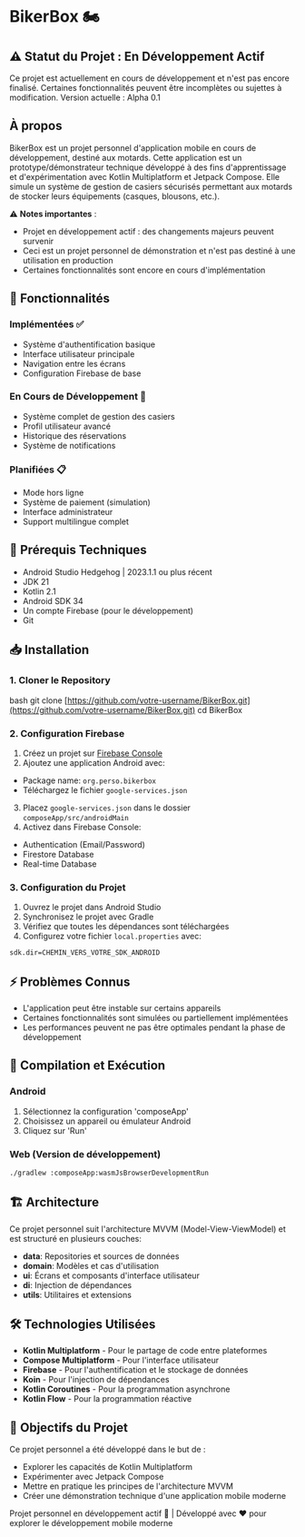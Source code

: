 # BikerBox 🏍

## ⚠️ Statut du Projet : En Développement Actif
Ce projet est actuellement en cours de développement et n'est pas encore finalisé. Certaines fonctionnalités peuvent être incomplètes ou sujettes à modification. Version actuelle : Alpha 0.1

## À propos
BikerBox est un projet personnel d'application mobile en cours de développement, destiné aux motards. Cette application est un prototype/démonstrateur technique développé à des fins d'apprentissage et d'expérimentation avec Kotlin Multiplatform et Jetpack Compose. Elle simule un système de gestion de casiers sécurisés permettant aux motards de stocker leurs équipements (casques, blousons, etc.).

⚠️ **Notes importantes** :
- Projet en développement actif : des changements majeurs peuvent survenir
- Ceci est un projet personnel de démonstration et n'est pas destiné à une utilisation en production
- Certaines fonctionnalités sont encore en cours d'implémentation

## 🌟 Fonctionnalités

### Implémentées ✅
- Système d'authentification basique
- Interface utilisateur principale
- Navigation entre les écrans
- Configuration Firebase de base

### En Cours de Développement 🚧
- Système complet de gestion des casiers
- Profil utilisateur avancé
- Historique des réservations
- Système de notifications

### Planifiées 📋
- Mode hors ligne
- Système de paiement (simulation)
- Interface administrateur
- Support multilingue complet

## 🔧 Prérequis Techniques

- Android Studio Hedgehog | 2023.1.1 ou plus récent
- JDK 21
- Kotlin 2.1
- Android SDK 34
- Un compte Firebase (pour le développement)
- Git

## 📥 Installation

### 1. Cloner le Repository

bash git clone [https://github.com/votre-username/BikerBox.git](https://github.com/votre-username/BikerBox.git) cd BikerBox

### 2. Configuration Firebase

1. Créez un projet sur [Firebase Console](https://console.firebase.google.com/)
2. Ajoutez une application Android avec:
  - Package name: `org.perso.bikerbox`
  - Téléchargez le fichier `google-services.json`
3. Placez `google-services.json` dans le dossier `composeApp/src/androidMain`
4. Activez dans Firebase Console:
  - Authentication (Email/Password)
  - Firestore Database
  - Real-time Database

### 3. Configuration du Projet

1. Ouvrez le projet dans Android Studio
2. Synchronisez le projet avec Gradle
3. Vérifiez que toutes les dépendances sont téléchargées
4. Configurez votre fichier `local.properties` avec:
```properties
sdk.dir=CHEMIN_VERS_VOTRE_SDK_ANDROID
```

## ⚡ Problèmes Connus
- L'application peut être instable sur certains appareils
- Certaines fonctionnalités sont simulées ou partiellement implémentées
- Les performances peuvent ne pas être optimales pendant la phase de développement

## 🚀 Compilation et Exécution
### Android
1. Sélectionnez la configuration 'composeApp'
2. Choisissez un appareil ou émulateur Android
3. Cliquez sur 'Run'

### Web (Version de développement)
``` bash
./gradlew :composeApp:wasmJsBrowserDevelopmentRun
```
## 🏗 Architecture
Ce projet personnel suit l'architecture MVVM (Model-View-ViewModel) et est structuré en plusieurs couches:
- **data**: Repositories et sources de données
- **domain**: Modèles et cas d'utilisation
- **ui**: Écrans et composants d'interface utilisateur
- **di**: Injection de dépendances
- **utils**: Utilitaires et extensions

## 🛠 Technologies Utilisées
- **Kotlin Multiplatform** - Pour le partage de code entre plateformes
- **Compose Multiplatform** - Pour l'interface utilisateur
- **Firebase** - Pour l'authentification et le stockage de données
- **Koin** - Pour l'injection de dépendances
- **Kotlin Coroutines** - Pour la programmation asynchrone
- **Kotlin Flow** - Pour la programmation réactive

## 🎯 Objectifs du Projet
Ce projet personnel a été développé dans le but de :
- Explorer les capacités de Kotlin Multiplatform
- Expérimenter avec Jetpack Compose
- Mettre en pratique les principes de l'architecture MVVM
- Créer une démonstration technique d'une application mobile moderne

Projet personnel en développement actif 🚧 | Développé avec ❤️ pour explorer le développement mobile moderne
